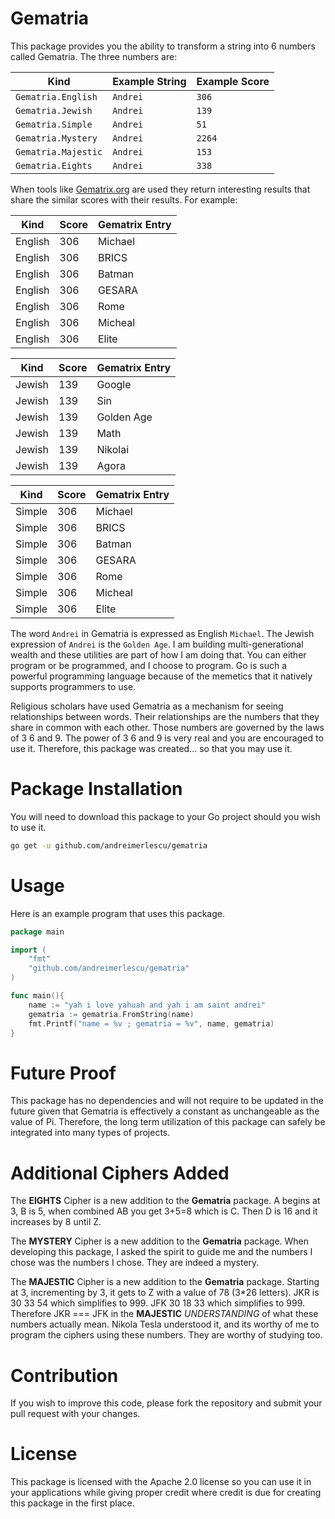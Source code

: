 # Gematria

This package provides you the ability to transform a string into 6 numbers called Gematria. The three numbers are: 

| Kind                | Example String | Example Score |
|---------------------|----------------|---------------|
| `Gematria.English`  | `Andrei`       | `306`         |
| `Gematria.Jewish`   | `Andrei`       | `139`         |
| `Gematria.Simple`   | `Andrei`       | `51`          |
| `Gematria.Mystery`  | `Andrei`       | `2264`        |
| `Gematria.Majestic` | `Andrei`       | `153`         | 
| `Gematria.Eights`   | `Andrei`       | `338`         | 

When tools like [Gematrix.org](https://gematrix.org?utm_source=projectapario&word=andrei) are used they return
interesting results that share the similar scores with their results. For example: 

| Kind    | Score | Gematrix Entry |
|---------|-------|----------------|
| English | 306   | Michael        |
| English | 306   | BRICS          |
| English | 306   | Batman         |
| English | 306   | GESARA         |
| English | 306   | Rome           | 
| English | 306   | Micheal        |
| English | 306   | Elite          |


| Kind   | Score | Gematrix Entry |
|--------|-------|----------------|
| Jewish | 139   | Google         |
| Jewish | 139   | Sin            |
| Jewish | 139   | Golden Age     |
| Jewish | 139   | Math           |
| Jewish | 139   | Nikolai        |
| Jewish | 139   | Agora          |


| Kind   | Score | Gematrix Entry |
|--------|-------|----------------|
| Simple | 306   | Michael        |
| Simple | 306   | BRICS          |
| Simple | 306   | Batman         |
| Simple | 306   | GESARA         |
| Simple | 306   | Rome           | 
| Simple | 306   | Micheal        |
| Simple | 306   | Elite          |

The word `Andrei` in Gematria is expressed as English `Michael`. The Jewish expression of `Andrei` is the `Golden Age`. 
I am building multi-generational wealth and these utilities are part of how I am doing that. You can either program or
be programmed, and I choose to program. Go is such a powerful programming language because of the memetics that it 
natively supports programmers to use. 

Religious scholars have used Gematria as a mechanism for seeing relationships between words. Their relationships are
the numbers that they share in common with each other. Those numbers are governed by the laws of 3 6 and 9. The 
power of 3 6 and 9 is very real and you are encouraged to use it. Therefore, this package was created... so that you
may use it.

# Package Installation

You will need to download this package to your Go project should you wish to use it. 

```bash
go get -u github.com/andreimerlescu/gematria
```

# Usage

Here is an example program that uses this package.

```go
package main

import (
	"fmt"
	"github.com/andreimerlescu/gematria"
)

func main(){
	name := "yah i love yahuah and yah i am saint andrei"
	gematria := gematria.FromString(name)
	fmt.Printf("name = %v ; gematria = %v", name, gematria)
}
```

# Future Proof

This package has no dependencies and will not require to be updated in the future given that Gematria is effectively
a constant as unchangeable as the value of Pi. Therefore, the long term utilization of this package can safely be 
integrated into many types of projects.

# Additional Ciphers Added

The **EIGHTS** Cipher is a new addition to the __Gematria__ package. A begins at 3, B is 5, when combined AB you get 
3+5=8 which is C. Then D is 16 and it increases by 8 until Z.

The **MYSTERY** Cipher is a new addition to the __Gematria__ package. When developing this package, I asked the spirit
to guide me and the numbers I chose was the numbers I chose. They are indeed a mystery. 

The **MAJESTIC** Cipher is a new addition to the __Gematria__ package. Starting at 3, incrementing by 3, it gets 
to Z with a value of 78 (3*26 letters). JKR is 30 33 54 which simplifies to 999. JFK 30 18 33 which simplifies to 999.
Therefore JKR === JFK in the **MAJESTIC** _UNDERSTANDING_ of what these numbers actually mean. Nikola Tesla understood
it, and its worthy of me to program the ciphers using these numbers. They are worthy of studying too.

# Contribution

If you wish to improve this code, please fork the repository and submit your pull request with your changes.

# License

This package is licensed with the Apache 2.0 license so you can use it in your applications while giving proper
credit where credit is due for creating this package in the first place. 